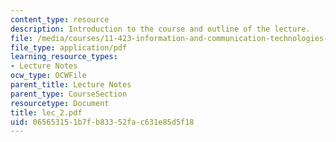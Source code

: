```yaml
---
content_type: resource
description: Introduction to the course and outline of the lecture.
file: /media/courses/11-423-information-and-communication-technologies-in-community-development-spring-2004/065653151b7fb83352fac631e85d5f18_lec_2.pdf
file_type: application/pdf
learning_resource_types:
- Lecture Notes
ocw_type: OCWFile
parent_title: Lecture Notes
parent_type: CourseSection
resourcetype: Document
title: lec_2.pdf
uid: 06565315-1b7f-b833-52fa-c631e85d5f18
---
```

